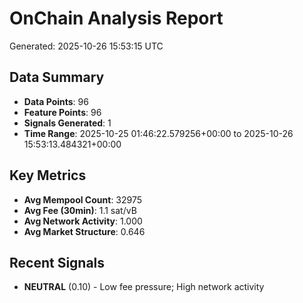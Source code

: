 # OnChain Analysis Report
Generated: 2025-10-26 15:53:15 UTC

## Data Summary
- **Data Points**: 96
- **Feature Points**: 96
- **Signals Generated**: 1
- **Time Range**: 2025-10-25 01:46:22.579256+00:00 to 2025-10-26 15:53:13.484321+00:00

## Key Metrics
- **Avg Mempool Count**: 32975
- **Avg Fee (30min)**: 1.1 sat/vB
- **Avg Network Activity**: 1.000
- **Avg Market Structure**: 0.646

## Recent Signals
- **NEUTRAL** (0.10) - Low fee pressure; High network activity
